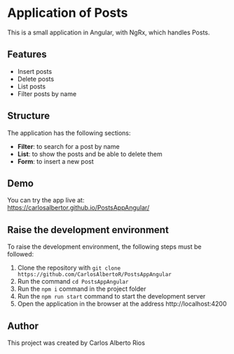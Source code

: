 # Application of Posts
This is a small application in Angular, with NgRx, which handles Posts.

## Features
- Insert posts
- Delete posts
- List posts
- Filter posts by name
  
## Structure
The application has the following sections:

- **Filter**: to search for a post by name
- **List**: to show the posts and be able to delete them
- **Form**: to insert a new post
  
## Demo
You can try the app live at: https://carlosalbertor.github.io/PostsAppAngular/

## Raise the development environment
To raise the development environment, the following steps must be followed:

1. Clone the repository with `git clone https://github.com/CarlosAlbertoR/PostsAppAngular`
2. Run the command `cd PostsAppAngular` 
3. Run the `npm i` command in the project folder
4. Run the `npm run start` command to start the development server
5. Open the application in the browser at the address http://localhost:4200
   
## Author
This project was created by Carlos Alberto Rios
